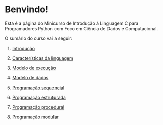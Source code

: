# Benvindo!

Esta é a página do Minicurso de Introdução à Linguagem C para Programadores
Python com Foco em Ciência de Dados e Computacional.

O sumário do curso vai a seguir:

1. [Introdução](intro.md)

2. [Características da linguagem](caracteristicasLinguagem.md)

3. [Modelo de execução](modeloExecucao)


4. [Modelo de dados](modeloDados.md)

5. [Programação sequencial](progSequencial)


6. [Programação estruturada](progEstruturada)


7. [Programação procedural](progProcedural)

8. [Programação modular ](progModular)

